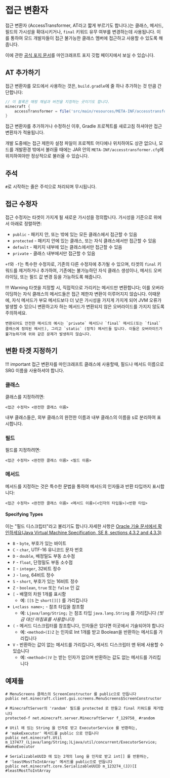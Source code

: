 접근 변환자
===================

접근 변환자 (AccessTransformer, AT라고 짧게 부르기도 합니다.)는 클래스, 메서드, 필드의 가시성을 확대시키거나, `final` 키워드 유무 여부를 변경하는데 사용됩니다. 이를 통하여 모드 개발자들이 접근 불가능한 클래스 멤버에 접근하고 사용할 수 있도록 해줍니다.

이에 관한 [공식 포지 문서][specs]를 마인크래프트 포지 깃헙 페이지에서 보실 수 있습니다.

AT 추가하기
----------

접근 변환자를 모드에서 사용하는 것은, `build.gradle`에 줄 하나 추가하는 것 만큼 간단합니다:

```groovy
// 이 블록은 매핑 채널과 버전을 지정하는 곳이기도 합니다.
minecraft {
    accessTransformer = file('src/main/resources/META-INF/accesstransformer.cfg')
}
```

접근 변환자를 추가하거나 수정하신 이후, Gradle 프로젝트를 새로고침 하셔야만 접근 변환자가 적용됩니다.

개발 도중에는 접근 제한자 설정 파일이 프로젝트 어디에나 위치하여도 상관 없으나, 모드를 개발환경 밖에서 불러올 때에는 JAR 안의  `META-INF/accesstransformer.cfg`에 위치하여야만 정상적으로 불러올 수 있습니다.

주석
--------
`#`로 시작하는 줄은 주석으로 처리되며 무시됩니다.

접근 수정자
----------------

접근 수정자는 타겟이 가지게 될 새로운 가시성을 정의합니다. 가시성을 기준으로 위에서 아래로 정렬하면:

* `public` - 패키지 안, 또는 밖에 있는 모든 클래스에서 접근할 수 있음
* `protected` - 패키지 안에 있는 클래스, 또는 자식 클래스에서만 접근할 수 있음
* `default` - 패키지 내부에 있는 클래스에서만 접근할 수 있음
* `private` - 클래스 내부에서만 접근할 수 있음

`+f`와 `-f`는 특수한 수정자로, 기존의 다른 수정자에 추가될 수 있으며, 타겟의 `final` 키워드를 제거하거나 추가하여, 기존에는 불가능하던 자식 클래스 생성이나, 메서드 오버라이딩, 또는 필드 값 변경 등을 가능하도록 해줍니다.

!!! Warning
타겟을 지정할 시, 직접적으로 가리키는 메서드만 변환합니다; 이를 오버라이딩하는 자식 클래스의 메서드들은 접근 제한자 변환이 이루어지지 않습니다. 이때문에, 자식 메서드가 부모 메서드보다 더 낮은 가시성을 가지게 가지게 되어 JVM 오류가 발생할 수 있으니 변환하고자 하는 메서드가 변환되지 않은 오버라이드를 가지지 않도록 주의하세요.

    변환되어도 안전한 메서드의 예시는 `private` 메서드나 `final` 메서드(또는 `final` 클래스에 정의된 메서드), 그리고 `static` (정적) 메서드들 입니다. 이들은 오버라이드가 불가능하기에 위와 같은 문제가 발생하지 않습니다.

변환 타겟 지정하기
----------------------

!!! important
접근 변환자를 마인크래프트 클래스에 사용할때, 필드나 메서드 이름으로 SRG 이름을 사용하셔야 합니다.

### 클래스
클래스를 지정하려면:
```
<접근 수정자> <완전한 클래스 이름>
```
내부 클래스들은, 외부 클래스의 완전한 이름과 내부 클래스의 이름을 `$`로 분리하여 표시합니다.

### 필드
필드를 지정하려면:
```
<접근 수정자> <완전한 클래스 이름> <필드 이름>
```

### 메서드
메서드를 지정하는 것은 특수한 문법을 통하여 메서드의 인자들과 반환 타입까지 표시합니다:
```
<접근 수정자> <완전한 클래스 이름> <메서드 이름>(<인자의 타입들>)<반환 타입>
```
[comment]: <> (TODO: 아래 한국어 공식 문서 찾아보기)
#### Specifying Types

이는 "필드 디스크립터"라고 불리기도 합니다.자세한 사항은  [Oracle 기술 문서에서 확인하세요(Java Virtual Machine Specification, SE 8, sections 4.3.2 and 4.3.3)][jvmdescriptors]

* `B` - `byte`, 부호가 있는 바이트
* `C` - `char`, UTF-16 유니코드 문자 번호
* `D` - `double`, 배정밀도 부동 소수점
* `F` - `float`, 단정밀도 부동 소수점
* `I` - `integer`, 32비트 정수
* `J` - `long`, 64비트 정수
* `S` - `short`, 부호가 있는 16비트 정수
* `Z` - `boolean`, `true` 또는 `false` 인 값
* `[` - 배열의 차원 1개를 표시함
    * 예: `[[S` 는 `short[][]` 를 가리킵니다
* `L<class name>;` - 참조 타입을 참조함
    * 예: `Ljava/lang/String;` 는 참조 타입 `java.lang.String` 를 가리킵니다 _(빗금 대신 마침표를 사용합니다)_
* `(` - 메서드 디스크립터를 참조합니다, 인자들은 있다면 이곳에서 기술되어야 합니다
    * 예: `<method>(I)Z` 는 인자로 Int 1개를 받고 Boolean을 반환하는 메서드를 가리킵니다
* `V` - 반환하는 값이 없는 메서드를 가리킵니다, 메서드 디스크립터 맨 뒤에 사용할 수 있습니다
    * 예: `<method>()V` 는 받는 인자가 없으며 반환하는 값도 없는 메서드를 가리킵니다

예제들
--------

```
# MenuScreens 클래스의 ScreenConstructor 를 public으로 만듭니다
public net.minecraft.client.gui.screens.MenuScreens$ScreenConstructor

# MinecraftServer의 'random' 필드를 protected 로 만들고 final 키워드를 제거합니다
protected-f net.minecraft.server.MinecraftServer f_129758_ #random

# Util 에 있는 String 을 인자로 받고 ExecutorService 를 반환하는,
# 'makeExecutor' 메서드를 public 으로 만듭니다
public net.minecraft.Util m_137477_(Ljava/lang/String;)Ljava/util/concurrent/ExecutorService; #makeExecutor

# SerializableUUID 에 있는 2개의 long 을 인자로 받고 int[] 를 반환하는,
# 'leastMostToIntArray' 메서드를 public으로 만듭니다
public net.minecraft.core.SerializableUUID m_123274_(JJ)[I #leastMostToIntArray
```

[specs]: https://github.com/MinecraftForge/AccessTransformers/blob/master/FMLAT.md
[jvmdescriptors]: https://docs.oracle.com/javase/specs/jvms/se8/html/jvms-4.html#jvms-4.3.2
